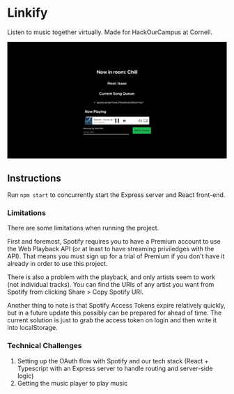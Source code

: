 # Linkify

Listen to music together virtually. Made for HackOurCampus at Cornell.

![Screenshot of Linkify](screenshot.png)

## Instructions

Run `npm start` to concurrently start the Express server and React front-end.


### Limitations

There are some limitations when running the project.

First and foremost, Spotify requires you to have a Premium account to use the Web Playback API (or at least to have streaming priviledges with the API). That means you must sign up for a trial of Premium if you don't have it already in order to use this project.

There is also a problem with the playback, and only artists seem to work (not individual tracks). You can find the URIs of any artist you want from Spotify from clicking Share > Copy Spotify URI. 

Another thing to note is that Spotify Access Tokens expire relatively quickly, but in a future update this possibly can be prepared for ahead of time. The current solution is just to grab the access token on login and then write it into localStorage.


### Technical Challenges

1. Setting up the OAuth flow with Spotify and our tech stack (React + Typescript with an Express server to handle routing and server-side logic)
2. Getting the music player to play music